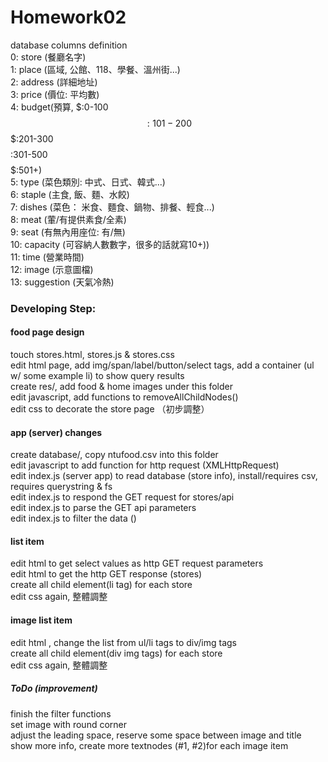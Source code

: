 # Homework02
database columns definition\
 0: store (餐廳名字)\
 1: place (區域, 公館、118、學餐、溫州街...)\
 2: address (詳細地址)\
 3: price (價位: 平均數)\
 4: budget(預算, $:0-100 $$:101-200 $$$:201-300 $$$$:301-500 $$$$$:501+)\
 5: type (菜色類別: 中式、日式、韓式...)\
 6: staple (主食, 飯、麵、水餃)\
 7: dishes (菜色： 米食、麵食、鍋物、排餐、輕食...)\
 8: meat (葷/有提供素食/全素)  \
 9: seat (有無內用座位: 有/無) \
10: capacity (可容納人數數字，很多的話就寫10+))\
11: time (營業時間)\
12: image (示意圖檔)\
13: suggestion (天氣冷熱)

### Developing Step: 
#### food page design 
touch stores.html, stores.js & stores.css \
edit html page, add img/span/label/button/select tags, add a container (ul w/ some example li) to show query results \
create res/, add food & home images under this folder \
edit javascript, add functions to removeAllChildNodes() \
edit css to decorate the store page （初步調整）

#### app (server) changes 
create database/, copy ntufood.csv into this folder \
edit javascript to add function for http request (XMLHttpRequest) \
edit index.js (server app) to read database (store info), install/requires csv, requires querystring & fs \
edit index.js to respond the GET request for stores/api \
edit index.js to parse the GET api parameters \
edit index.js to filter the data () 

#### list item 
edit html to get select values as http GET request parameters \
edit html to get the http GET response (stores) \
create all child element(li tag) for each store \
edit css again, 整體調整 

#### image list item 
edit html , change the list from ul/li tags to div/img tags \
create all child element(div img tags) for each store \
edit css again, 整體調整 

##### ToDo (improvement)
finish the filter functions \
set image with round corner \
adjust the leading space, reserve some space between image and title \
show more info, create more textnodes (#1, #2)for each image item 
